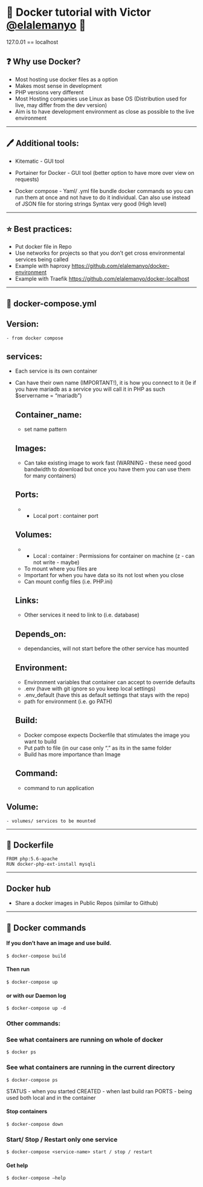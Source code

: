 # :whale: Docker tutorial with Victor [@elalemanyo](https://github.com/elalemanyo) :whale:

127.0.01 == localhost

## :question: Why use Docker?

- Most hosting use docker files as a option
- Makes most sense in development
- PHP versions very different
- Most Hosting companies use Linux as base OS (Distribution used for live, may differ from the dev version)
- Aim is to have development environment as close as possible to the live environment

***

## :pen: Additional tools:

- Kitematic - GUI tool
- Portainer for Docker - GUI tool (better option to have more over view on requests)

- Docker compose - 	Yaml/ .yml file bundle docker commands so you can run them at once and not have to do it individual.
				Can also use instead of JSON file for storing strings
				Syntax very good (High level)

***

## :star: Best practices:

- Put docker file in Repo
- Use networks for projects so that you don’t get cross environmental services being called
- Example with haproxy https://github.com/elalemanyo/docker-environment
- Example with Traefik https://github.com/elalemanyo/docker-localhost

***

## :memo: docker-compose.yml

  ## Version:
    - from docker compose

  ## services:

  - Each service is its own container
  - Can have their own name (IMPORTANT!), it is how you connect to it (Ie if you have mariadb as a service you will call it in PHP  as such $servername = “mariadb”)

    ## Container_name:

      - set name pattern

    ## Images:

      - Can take existing image to work fast (WARNING - these need good bandwidth to download but once you have them you can use them for many containers)

    ## Ports:

      - - Local port : container port

    ## Volumes:

      - - Local : container : Permissions for container on machine (z - can not write - maybe)
      - To mount where you files are
      - Important for when you have data so its not lost when you close
      - Can mount config files (i.e. PHP.ini)

    ## Links:

      - Other services it need to link to (i.e. database)

    ## Depends_on:

      - dependancies, will not start before the other service has mounted

    ## Environment:

      - Environment variables that container can accept to override defaults
      - .env (have with git ignore so you keep local settings)
      - .env_default (have this as default settings that stays with the repo)
      - path for environment (i.e. go PATH)

    ## Build:

      - Docker compose expects Dockerfile that stimulates the image you want to build
      - Put path to file (in our case only “.” as its in the same folder
      - Build has more importance than Image

    ## Command:

      - command to run application

  ## Volume:
    - volumes/ services to be mounted

***

## :memo: Dockerfile

  ```
  FROM php:5.6-apache
  RUN docker-php-ext-install mysqli
  ```

***

## Docker hub

- Share a docker images in Public Repos (similar to Github)

***

## :whale: Docker commands

#### If you don’t have an image and use build.

```
$ docker-compose build 
```

#### Then run

```
$ docker-compose up
```

#### or with our Daemon log

```
$ docker-compose up -d
```

### Other commands:

### See what containers are running on whole of docker

```
$ docker ps
```

### See what containers are running in the current directory

```
$ docker-compose ps
```

STATUS - when you started
CREATED - when last build ran
PORTS - being used both local and in the container

#### Stop containers

```
$ docker-compose down
```

### Start/ Stop / Restart only one service
```
$ docker-compose <service-name> start / stop / restart
```

#### Get help

```
$ docker-compose —help
```
